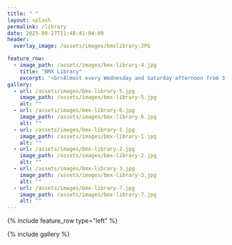 ```yaml
---
title: " "
layout: splash
permalink: /library
date: 2025-08-27T11:48:41-04:00
header:
  overlay_image: /assets/images/bmxlibrary.JPG

feature_row:
  - image_path: /assets/images/bmx-library-4.jpg
    title: "BMX Library"
    excerpt: '<br>Almost every Wednesday and Saturday afternoon from 3:30 to 6:00 or so, assuming good weather, we bring our library of BMX bikes down to Pioneer Park so that anyone can ride the pump track and skate park. The seven bikes were purchased in fall of 2024 with the generous support of the Wildhorse Foundation. In spring of 2025 we will be adding an additional 4 bikes with the support of Travel Oregon.<br><br>If you would like to help out with the library, email us at <a href="mailto=info@granderondegravity.org">info@granderondegravity.org</a>.'
gallery:
  - url: /assets/images/bmx-library-5.jpg
    image_path: /assets/images/bmx-library-5.jpg
    alt: ""
  - url: /assets/images/bmx-library-6.jpg
    image_path: /assets/images/bmx-library-6.jpg
    alt: ""
  - url: /assets/images/bmx-library-1.jpg
    image_path: /assets/images/bmx-library-1.jpg
    alt: ""
  - url: /assets/images/bmx-library-2.jpg
    image_path: /assets/images/bmx-library-2.jpg
    alt: ""
  - url: /assets/images/bmx-library-3.jpg
    image_path: /assets/images/bmx-library-3.jpg
    alt: ""
  - url: /assets/images/bmx-library-7.jpg
    image_path: /assets/images/bmx-library-7.jpg
    alt: ""
---
```


{% include feature_row type="left" %}

{% include gallery %}